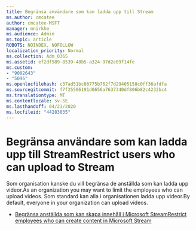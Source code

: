 ```yaml
---
title: Begränsa användare som kan ladda upp till Stream
ms.author: cmcatee
author: cmcatee-MSFT
manager: mnirkhe
ms.audience: Admin
ms.topic: article
ROBOTS: NOINDEX, NOFOLLOW
localization_priority: Normal
ms.collection: Adm_O365
ms.assetid: ef2df989-8539-48b5-a324-97d2e09f14fe
ms.custom:
- "9002643"
- "5096"
ms.openlocfilehash: c37ad51bc86775b762f7d29405158c0ff36afdfa
ms.sourcegitcommit: f7f25506191d0656a7637340df806b82c4232bc4
ms.translationtype: MT
ms.contentlocale: sv-SE
ms.lasthandoff: 04/21/2020
ms.locfileid: "44283035"
---
```

# <a name="restrict-users-who-can-upload-to-stream"></a><span data-ttu-id="f2d19-102">Begränsa användare som kan ladda upp till Stream</span><span class="sxs-lookup"><span data-stu-id="f2d19-102">Restrict users who can upload to Stream</span></span>

<span data-ttu-id="f2d19-103">Som organisation kanske du vill begränsa de anställda som kan ladda upp videor.</span><span class="sxs-lookup"><span data-stu-id="f2d19-103">As an organization you may want to limit the employees who can upload videos.</span></span> <span data-ttu-id="f2d19-104">Som standard kan alla i organisationen ladda upp videor.</span><span class="sxs-lookup"><span data-stu-id="f2d19-104">By default, everyone in your organization can upload videos.</span></span>

- [<span data-ttu-id="f2d19-105">Begränsa anställda som kan skapa innehåll i Microsoft Stream</span><span class="sxs-lookup"><span data-stu-id="f2d19-105">Restrict employees who can create content in Microsoft Stream</span></span>](https://docs.microsoft.com/stream/restrict-uploaders)
